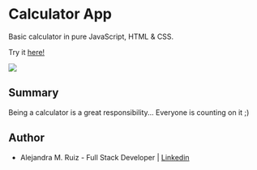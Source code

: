 # Calculator App

Basic calculator in pure JavaScript, HTML & CSS.  

Try it [here!](https://alejandramruiz.github.io/calculator/)

<image src ='AV/calc.png'>

## Summary
Being a calculator is a great responsibility... Everyone is counting on it ;)

## Author 
* Alejandra M. Ruiz - Full Stack Developer | [Linkedin](https://www.linkedin.com/in/alejandra-m-ruiz/)
